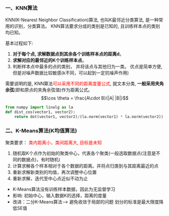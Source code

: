 ### 一、KNN算法
KNN(K-Nearest Neighbor Classification)算法, 也叫K最邻近分类算法, 是一种常用的识别，分类算法。
KNN算法要求分成的类别是已知的, 且训练样本点的类别均已知。

基本过程如下:
1. **对于每个点, 求解数据点到其余各个训练样本点的距离d**。
2. **求解对应的最邻近的K个训练样本点**。
3. 判断样本点中最多的点的类别， 并将该点与其他归为一类。 
优点是简单方便, 但是对噪声数据比较敏感(k不同，可以起到一定抗噪声作用)

需要说明的是, KNN算法<mark style="background: transparent; color: red">可以采用不同的距离度量公式</mark>, 就文本分类, **一般采用夹角余弦**(即和原点的夹角余弦值)作为距离公式。
$$\cos \theta = \frac{A\cdot B}{|A| |B|}$$
```python 
from numpy import linalg as la
def dist_cos(vector1, vector2):
	return dot(vector1, vector2)/(la.norm(vector1) * la.norm(vector2))
```

### 二、K-Means算法(K均值算法)
聚类要求： <mark style="background: transparent; color: red">类内距离小，类间距离大, 目标是未知</mark> 
1. 随机取K个点作为初始的聚类中心，代表各个聚类(一般选取数据点(注意是不同的数据点)，有时随机)
2. 计算求解各个样本相对于各个数据的距离。并将点归类到与其距离最近的点
3. 重新求解新类别的均值，再次调整中心位置
4. 重新求解，迭代至中心点近似不动为止

- K-Means算法没有训练样本数据，因此为无监督学习
- 影响: 初始中心，输入数据K的选择，距离的度量
- 改进：二分K-Means算法--> 避免收敛于局部的问题   划分的标准是最大限度降低SE值






